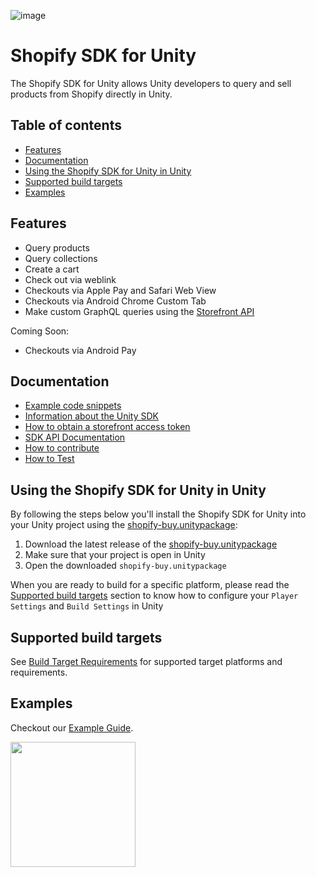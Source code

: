 ![image](https://user-images.githubusercontent.com/12721181/29127322-c0acb984-7cee-11e7-97bd-e55f72af29aa.png) 

# Shopify SDK for Unity

The Shopify SDK for Unity allows Unity developers to query and sell products from Shopify directly in Unity.

## Table of contents

- [Features](#features)
- [Documentation](#documentation)
- [Using the Shopify SDK for Unity in Unity](#using-the-shopify-sdk-for-unity-in-unity)
- [Supported build targets](#supported-build-targets)
- [Examples](#examples)

## Features

- Query products
- Query collections
- Create a cart
- Check out via weblink
- Checkouts via Apple Pay and Safari Web View
- Checkouts via Android Chrome Custom Tab
- Make custom GraphQL queries using the [Storefront API](https://help.shopify.com/api/storefront-api)

Coming Soon:

- Checkouts via Android Pay

## Documentation

- [Example code snippets](EXAMPLES.md)
- [Information about the Unity SDK](https://help.shopify.com/api/sdks/custom-storefront/unity-buy-sdk)
- [How to obtain a storefront access token](https://help.shopify.com/api/storefront-api/getting-started#obtaining-a-storefront-access-token)
- [SDK API Documentation](https://shopify.github.io/unity-buy-sdk/)
- [How to contribute](CONTRIBUTING.md)
- [How to Test](TESTING.md)

## Using the Shopify SDK for Unity in Unity

By following the steps below you'll install the Shopify SDK for Unity into your Unity project using the [shopify-buy.unitypackage](https://github.com/Shopify/unity-buy-sdk/raw/master/shopify-buy.unitypackage):

1. Download the latest release of the [shopify-buy.unitypackage](https://github.com/Shopify/unity-buy-sdk/releases/latest)
2. Make sure that your project is open in Unity
3. Open the downloaded `shopify-buy.unitypackage`

When you are ready to build for a specific platform, please read the [Supported build targets](#supported-build-targets) section to know how to configure your `Player Settings` and `Build Settings` in Unity

## Supported build targets 
See [Build Target Requirements](BUILDTARGETS.md) for supported target platforms and requirements.

## Examples
Checkout our [Example Guide](EXAMPLES.md).

<img src="https://cdn.shopify.com/shopify-marketing_assets/builds/19.0.0/shopify-full-color-black.svg" width="200" />
